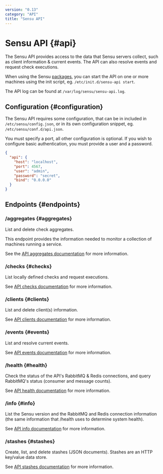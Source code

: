 ```yaml
---
version: "0.13"
category: "API"
title: "Sensu API"
---
```


# Sensu API {#api}

The Sensu API provides access to the data that Sensu servers collect,
such as client information & current events. The API can also resolve
events and request check executions.

When using the Sensu [packages](packages), you can start the API on one or more
machines using the init script, eg. `/etc/init.d/sensu-api start`.

The API log can be found at `/var/log/sensu/sensu-api.log`.

## Configuration {#configuration}

The Sensu API requires some configuration, that can be in included in
`/etc/sensu/config.json`, or in its own configuration snippet, eg.
`/etc/sensu/conf.d/api.json`.

You must specify a port, all other configuration is optional. If you
wish to configure basic authentication, you must provide a user and a
password.

~~~ json
{
  "api": {
    "host": "localhost",
    "port": 4567,
    "user": "admin",
    "password": "secret",
    "bind": "0.0.0.0"
  }
}
~~~

## Endpoints {#endpoints}

### /aggregates {#aggregates}

List and delete check aggregates.

This endpoint provides the information needed to monitor a collection
of machines running a service.

See the [API aggregates documentation](api-aggregates) for more
information.

### /checks {#checks}

List locally defined checks and request executions.

See [API checks documentation](api-checks) for more information.

### /clients {#clients}

List and delete client(s) information.

See [API clients documentation](api-clients) for more information.

### /events {#events}

List and resolve current events.

See [API events documentation](api-events) for more information.

### /health {#health}

Check the status of the API's RabbitMQ & Redis connections, and query
RabbitMQ's status (consumer and message counts).

See [API health documentation](api-health) for more information.

### /info {#info}

List the Sensu version and the RabbitMQ and Redis connection
information (the same information that /health uses to determine
system health).

See [API info documentation](api-info) for more information.

### /stashes {#stashes}

Create, list, and delete stashes (JSON documents). Stashes are an HTTP
key/value data store.

See [API stashes documentation](api-stashes) for more information.
